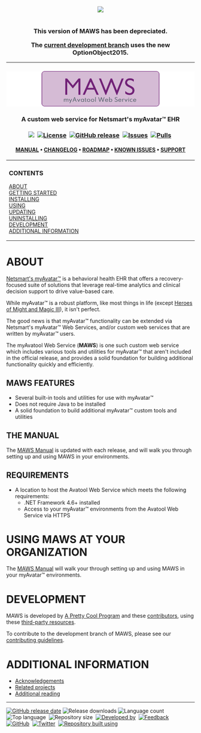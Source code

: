 <!--
  GitHub repository template (b210103)
  https://github.com/APrettyCoolProgram/my-development-environment/tree/master/templates/github/
-->
<h3 align="center">

  <img src="https://img.shields.io/badge/WARNING:-DEPRECIATED%20VERSION-%23990000?style=for-the-badge">
  <br>
  <br>

  This version of MAWS has been depreciated.

  The [current development branch](https://github.com/spectrum-health-systems/MyAvatoolWebService/tree/development) uses the new OptionObject2015.

</h3>

***

<h3 align="center">

  <img src="resources/asset/img/logo/maws-logo-800x150.png" alt="MyAvatool Web Service logo" width="800">
  <br>
  <br>
  A custom web service for Netsmart's myAvatar™ EHR
  <br>

</h3>

<h3 align="center">

  <img src="https://img.shields.io/badge/status-active-brightgreen">&nbsp;
  [![License](https://img.shields.io/github/license/spectrum-health-systems/myavatool-web-service)](https://www.apache.org/licenses/LICENSE-2.0)&nbsp;
  [![GitHub release](https://img.shields.io/github/v/release/spectrum-health-systems/myavatool-web-service)](https://github.com/spectrum-health-systems/myavatool-web-service/releases)&nbsp;
  [![Issues](https://img.shields.io/github/issues/spectrum-health-systems/myavatool-web-service)](https://github.com/spectrum-health-systems/myavatool-web-service/issues)&nbsp;
  [![Pulls](https://img.shields.io/github/issues-pr/spectrum-health-systems/myavatool-web-service)](https://github.com/spectrum-health-systems/myavatool-web-service/pulls)&nbsp;

</h3>

<h4 align="center">

  [MANUAL](doc/man/manual.md)&nbsp;&bull;&nbsp;[CHANGELOG](src/Resources/Doc/changelog.md)&nbsp;&bull;&nbsp;[ROADMAP](src/Resources/Doc/roadmap.md)&nbsp;&bull;&nbsp;[KNOWN ISSUES](src/Resources/Doc/known-issues.md)&nbsp;&bull;&nbsp;[SUPPORT](src/Resources/Doc/support.md)
  <br>

</h4>

<!-- The HTML indentations have to stay this way to work. -->
<table>
<tr>
<td img src="non-existant-spacer.png" alt="non-existant-spacer" width="1000" height="1">

  ### CONTENTS
  [ABOUT](#about)<br>
  [GETTING STARTED](#getting-started)<br>
  [INSTALLING](#installing)<br>
  [USING](#using)<br>
  [UPDATING](#updating)<br>
  [UNINSTALLING](#uninstalling)<br>
  [DEVELOPMENT](#development)<br>
  [ADDITIONAL INFORMATION](#additional-information)<br>

</td>
</tr>
</table>

# ABOUT
[Netsmart's myAvatar™](https://www.ntst.com/Solutions-and-Services/Offerings/myAvatar) is a behavioral health EHR that offers a recovery-focused suite of solutions that leverage real-time analytics and clinical decision support to drive value-based care.

While myAvatar™ is a robust platform, like most things in life (except [Heroes of Might and Magic III](https://www.gog.com/game/heroes_of_might_and_magic_3_complete_edition)), it isn't perfect.

The good news is that myAvatar™ functionality can be extended via Netsmart's myAvatar™ Web Services, and/or custom web services that are written by myAvatar™ users.

The myAvatool Web Service (**MAWS**) is one such custom web service which includes various tools and utilities for myAvatar™ that aren't included in the official release, and provides a solid foundation for building additional functionality quickly and efficiently.

## MAWS FEATURES
* Several built-in tools and utilities for use with myAvatar™
* Does not require Java to be installed
* A solid foundation to build additional myAvatar™ custom tools and utilities

## THE MANUAL
The [MAWS Manual](doc/man/manual.md) is updated with each release, and will walk you through setting up and using MAWS in your environments.

## REQUIREMENTS
* A location to host the Avatool Web Service which meets the following requirements:
  * .NET Framework 4.6+ installed
  * Access to your myAvatar™ environments from the Avatool Web Service via HTTPS

# USING MAWS AT YOUR ORGANIZATION
The [MAWS Manual](doc/man/manual.md) will walk your through setting up and using MAWS in your myAvatar™ environments.

# DEVELOPMENT
MAWS is developed by [A Pretty Cool Program](https://aprettycoolprogram.com) and these [contributors](src/Resources/Doc/contributors.md), using these [third-party resources](src/Resources/Doc/built-with.md).

To contribute to the development branch of MAWS, please see our [contributing guidelines](src/Resources/Doc/contributing.md).

# ADDITIONAL INFORMATION
* [Acknowledgements](src/Resources/Doc/acknowledgements.md)
* [Related projects](src/Resources/Doc/related-projects.md)
* [Additional reading](src/Resources/Doc/additional-reading.md)

***

<!-- DEVELOPMENT FOOTER -->
[![GitHub release date](https://img.shields.io/github/release-date/spectrum-health-systems/myavatool-web-service)](https://github.com/spectrum-health-systems/myavatool-web-service/releases)&nbsp;![Release downloads](https://img.shields.io/github/downloads/spectrum-health-systems/myavatool-web-service/total)&nbsp;![Language count](https://img.shields.io/github/languages/count/spectrum-health-systems/myavatool-web-service)&nbsp;
![Top language](https://img.shields.io/github/languages/top/spectrum-health-systems/myavatool-web-service)&nbsp;
![Repository size](https://img.shields.io/github/repo-size/spectrum-health-systems/myavatool-web-service)&nbsp;
[![Developed by](https://img.shields.io/badge/developed%20by-a%20pretty%20cool%20program-17806D)](https://aprettycoolprogram.com)&nbsp;
[![Feedback](https://img.shields.io/badge/feedback@aprettycoolprogram.com-17806D)](mailto:feedback@aprettycoolprogram.com)&nbsp;
[![GitHub](https://img.shields.io/github/followers/aprettycoolprogram.svg?label=GitHub&style=social)](https://github.com/aprettycoolprogram)&nbsp;
[![Twitter](https://img.shields.io/twitter/follow/aprettycoolprog.svg?label=Twitter&style=social)](https://twitter.com/aprettycoolprog)&nbsp;
[![Repository built using](https://img.shields.io/badge/README%20built%20using-a%20pretty%20cool%20README%20template-17806D.svg)](https://github.com/APrettyCoolProgram/my-development-environment/tree/development/templates/github)